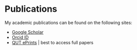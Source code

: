 # Publications

My academic publications can be found on the following sites:

* [Google Scholar](https://scholar.google.com.au/citations?user=lGbeapoAAAAJ&hl=en&oi=sra)
* [Orcid ID](https://orcid.org/0000-0003-4577-4416)
* [QUT ePrints](https://eprints.qut.edu.au/view/person/Limb,_Mark.html) | best to access full papers